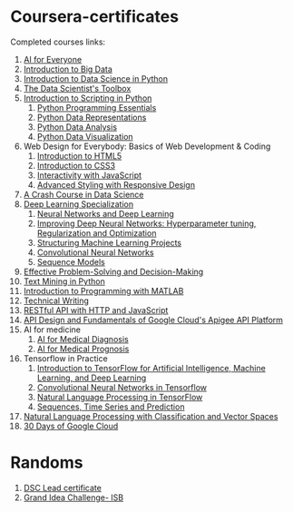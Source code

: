 # Coursera-certificates
Completed courses links:
1. [AI for Everyone](https://coursera.org/share/174dbf96be2a3c030419a6e4f7272823)
2. [Introduction to Big Data](https://coursera.org/share/48ed0962e88ba81b75eae356dbe2f4f8)
3. [Introduction to Data Science in Python](https://coursera.org/share/18e957edd61cde0fcd6de6680cf27d71)
4. [The Data Scientist's Toolbox](https://coursera.org/share/1cc91e3ce78b7d130a2d7ebca11cb879)
5. [Introduction to Scripting in Python](https://coursera.org/share/641c539d3f5200add5df2f895352bdea)
      1. [Python Programming Essentials](https://coursera.org/share/78c03a6fd6421bd8ddcdcebd38584076)
      2. [Python Data Representations](https://coursera.org/share/d6a09add09fc9e1b96fe8496bba146db)
      3. [Python Data Analysis](https://www.coursera.org/account/accomplishments/verify/D52KW9C95LH9?utm_source=link&utm_campaign=copybutton_certificate)
      4. [Python Data Visualization](https://coursera.org/share/8ca948c39cfcecb37af087d5b556d3c6)
6. Web Design for Everybody: Basics of Web Development & Coding
      1. [Introduction to HTML5](https://www.coursera.org/account/accomplishments/verify/4MCRLZ3SX6BD?utm_source=link&utm_campaign=copybutton_certificate)
      2. [Introduction to CSS3](https://www.coursera.org/account/accomplishments/verify/F54XMVQS4MMQ?utm_source=link&utm_campaign=copybutton_certificate)
      3. [Interactivity with JavaScript](https://www.coursera.org/account/accomplishments/verify/P49U9AJE3MBM?utm_source=link&utm_campaign=copybutton_certificate)
      4. [Advanced Styling with Responsive Design](https://www.coursera.org/account/accomplishments/verify/HS7LQQLH6UAS?utm_source=link&utm_campaign=copybutton_certificate)
7. [A Crash Course in Data Science](https://www.coursera.org/account/accomplishments/verify/J5NLT2DUKV65?utm_source=link&utm_campaign=copybutton_certificate)
8. [Deep Learning Specialization](https://coursera.org/share/c28bbe7358040f8ee610ecf4f072af08)
      1. [Neural Networks and Deep Learning](https://www.coursera.org/account/accomplishments/verify/E8NV4UGT3FPD?utm_source=link&utm_campaign=copybutton_certificate)
      2. [Improving Deep Neural Networks: Hyperparameter tuning, Regularization and Optimization](https://www.coursera.org/account/accomplishments/verify/VWSXTE7QV463?utm_source=link&utm_campaign=copybutton_certificate)
      3. [Structuring Machine Learning Projects](https://www.coursera.org/account/accomplishments/verify/KGXCUWB8AN5H?utm_source=link&utm_campaign=copybutton_certificate)
      4. [Convolutional Neural Networks](https://www.coursera.org/account/accomplishments/verify/X88D9B2TPKU9?utm_source=link&utm_campaign=copybutton_certificate)
      5. [Sequence Models](https://www.coursera.org/account/accomplishments/verify/9DDJ8VKGAQ3Z?utm_source=link&utm_campaign=copybutton_certificate)
9. [Effective Problem-Solving and Decision-Making](https://www.coursera.org/account/accomplishments/verify/ZLDZA44GML2E?utm_source=link&utm_campaign=copybutton_certificate)
10. [Text Mining in Python](https://www.coursera.org/account/accomplishments/verify/YDXUQJWEBQ6P?utm_source=link&utm_campaign=copybutton_certificate)
11. [Introduction to Programming with MATLAB](https://www.coursera.org/account/accomplishments/verify/ZWQ3NUJEP7P6?utm_source=link&utm_campaign=copybutton_certificate)
12. [Technical Writing](https://www.coursera.org/account/accomplishments/verify/MCA5NA256U7N?utm_source=link&utm_campaign=copybutton_certificate)
13. [RESTful API with HTTP and JavaScript](https://www.coursera.org/account/accomplishments/verify/XYMJCKSA2VGH?utm_source=link&utm_campaign=copybutton_certificate)
14. [API Design and Fundamentals of Google Cloud's
Apigee API Platform](https://www.coursera.org/account/accomplishments/verify/9HFLRMRCS8DN?utm_source=link&utm_campaign=copybutton_certificate&utm_product=course)
15. AI for medicine
      1. [AI for Medical Diagnosis](https://coursera.org/share/bb05572f96c53dd3ad0cca8a6fab3f55)
      2. [AI for Medical Prognosis](https://coursera.org/share/5592db0ed025c39534df007f36318626)
16. Tensorflow in Practice 
      1. [Introduction to TensorFlow for Artificial Intelligence, Machine Learning, and Deep Learning](https://coursera.org/share/236e6f7d933705c558dc649d0157097c)
      2. [Convolutional Neural Networks in Tensorflow](https://coursera.org/share/9dbdf696dc8119bc441b8df8ca38b955)
      3. [Natural Language Processing in TensorFlow](https://coursera.org/share/20574701a98d40c9693a6c408cac9a8a)
      4. [Sequences, Time Series and Prediction ](https://coursera.org/share/8789822bdfddced293aeb548fd50eb3c)
17. [Natural Language Processing with Classification and Vector Spaces](https://coursera.org/share/5aa066bcfebf0144e2590df2121fcae2)
18. [30 Days of Google Cloud](https://events.withgoogle.com/30daysofgooglecloud/)
# Randoms
1. [DSC Lead certificate](https://dsc-certify.web.app/c/C6C1187EB048)
2. [Grand Idea Challenge- ISB](https://drive.google.com/file/d/1y2h7zXpCUjdLdoEZc4_l_VnFxoXmK8NL/view?usp=sharing)
